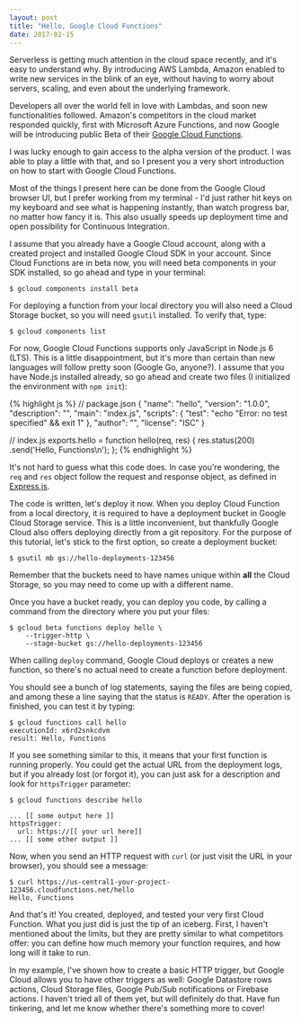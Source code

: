 ```yaml
---
layout: post
title: "Hello, Google Cloud Functions"
date: 2017-02-15
---
```


Serverless is getting much attention in the cloud space recently, and it's easy to understand why. By introducing AWS Lambda, Amazon enabled to write new services in the blink of an eye, without having to worry about servers, scaling, and even about the underlying framework.

Developers all over the world fell in love with Lambdas, and soon new functionalities followed. Amazon's competitors in the cloud market responded quickly, first with Microsoft Azure Functions, and now Google will be introducing public Beta of their [Google Cloud Functions](https://cloud.google.com/functions/).

I was lucky enough to gain access to the alpha version of the product. I was able to play a little with that, and so I present you a very short introduction on how to start with Google Cloud Functions.

Most of the things I present here can be done from the Google Cloud browser UI, but I prefer working from my terminal - I'd just rather hit keys on my keyboard and see what is happening instantly, than watch progress bar, no matter how fancy it is. This also usually speeds up deployment time and open possibility for Continuous Integration.

I assume that you already have a Google Cloud account, along with a created project and installed Google Cloud SDK in your account. Since Cloud Functions are in beta now, you will need beta components in your SDK installed, so go ahead and type in your terminal:

```
$ gcloud components install beta
```

For deploying a function from your local directory you will also need a Cloud Storage bucket, so you will need `gsutil` installed. To verify that, type:

```
$ gcloud components list
```

For now, Google Cloud Functions supports only JavaScript in Node.js 6 (LTS). This is a little disappointment, but it's more than certain than new languages will follow pretty soon (Google Go, anyone?). I assume that you have Node.js installed already, so go ahead and create two files (I initialized the environment with `npm init`):

{% highlight js %}
// package.json
{
  "name": "hello",
  "version": "1.0.0",
  "description": "",
  "main": "index.js",
  "scripts": {
    "test": "echo \"Error: no test specified\" && exit 1"
  },
  "author": "",
  "license": "ISC"
}

// index.js
exports.hello = function hello(req, res) {
    res.status(200)
       .send('Hello, Functions\n');
};
{% endhighlight %}

It's not hard to guess what this code does. In case you're wondering, the `req` and `res` object follow the request and response object, as defined in [Express.js](http://expressjs.com/en/4x/api.html). 

The code is written, let's deploy it now. When you deploy Cloud Function from a local directory, it is required to have a deployment bucket in Google Cloud Storage service.  This is a little inconvenient, but thankfully Google Cloud also offers deploying directly from a git repository. For the purpose of this tutorial, let's stick to the first option, so create a deployment bucket:

```
$ gsutil mb gs://hello-deployments-123456
```

Remember that the buckets need to have names unique within **all** the Cloud Storage, so you may need to come up with a different name.

Once you have a bucket ready, you can deploy you code, by calling a command from the directory where you put your files:

```
$ gcloud beta functions deploy hello \
    --trigger-http \
    --stage-bucket gs://hello-deployments-123456
```

When calling `deploy` command, Google Cloud deploys or creates a new function, so there's no actual need to create a function before deployment.

You should see a bunch of log statements, saying the files are being copied, and among these a line saying that the status is `READY`. After the operation is finished, you can test it by typing:

```
$ gcloud functions call hello
executionId: x6rd2snkcdvm
result: Hello, Functions
```

If you see something similar to this, it means that your first function is running properly. You could get the actual URL from the deployment logs, but if you already lost (or forgot it), you can just ask for a description and look for `httpsTrigger` parameter:

```
$ gcloud functions describe hello

... [[ some output here ]]
httpsTrigger:
  url: https://[[ your url here]]
... [[ some other output ]]
```

Now, when you send an HTTP request with `curl` (or just visit the URL in your browser), you should see a message:

```
$ curl https://us-central1-your-project-123456.cloudfunctions.net/hello
Hello, Functions
```

And that's it! You created, deployed, and tested your very first Cloud Function. What you just did is just the tip of an iceberg. First, I haven't mentioned about the limits, but they are pretty similar to what competitors offer: you can define how much memory your function requires, and how long will it take to run.

In my example, I've shown how to create a basic HTTP trigger, but Google Cloud allows you to have other triggers as well: Google Datastore rows actions, Cloud Storage files, Google Pub/Sub notifications or Firebase actions. I haven't tried all of them yet, but will definitely do that. Have fun tinkering, and let me know whether there's something more to cover!